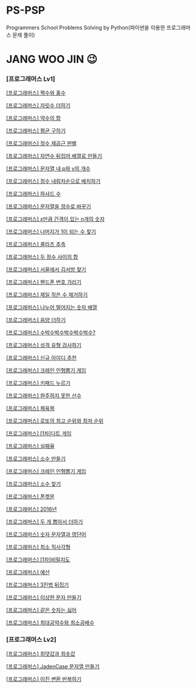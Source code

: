 # PS-PSP
Programmers School Problems Solving by Python(파이썬을 이용한 프로그래머스 문제 풀이)

# JANG WOO JIN 😉

### [프로그래머스 Lv1]
[[프로그래머스] 짝수와 홀수](https://school.programmers.co.kr/learn/courses/30/lessons/12937)

[[프로그래머스] 자릿수 더하기](https://school.programmers.co.kr/learn/courses/30/lessons/12931)

[[프로그래머스] 약수의 합](https://school.programmers.co.kr/learn/courses/30/lessons/12928)

[[프로그래머스] 평균 구하기](https://school.programmers.co.kr/learn/courses/30/lessons/12944)

[[프로그래머스] 정수 제곱근 판별](https://school.programmers.co.kr/learn/courses/30/lessons/12934)

[[프로그래머스] 자연수 뒤집어 배열로 만들기](https://school.programmers.co.kr/learn/courses/30/lessons/12932)

[[프로그래머스] 문자열 내 p와 y의 개수](https://school.programmers.co.kr/learn/courses/30/lessons/12916)

[[프로그래머스] 정수 내림차순으로 배치하기](https://school.programmers.co.kr/learn/courses/30/lessons/12933)

[[프로그래머스] 하샤드 수](https://school.programmers.co.kr/learn/courses/30/lessons/12947)

[[프로그래머스] 문자열을 정수로 바꾸기](https://school.programmers.co.kr/learn/courses/30/lessons/12925)

[[프로그래머스] x만큼 간격이 있는 n개의 숫자](https://school.programmers.co.kr/learn/courses/30/lessons/12954)

[[프로그래머스] 나머지가 1이 되는 수 찾기](https://school.programmers.co.kr/learn/courses/30/lessons/87389)

[[프로그래머스] 콜라츠 추측](https://school.programmers.co.kr/learn/courses/30/lessons/12943)

[[프로그래머스] 두 정수 사이의 합](https://school.programmers.co.kr/learn/courses/30/lessons/12912)

[[프로그래머스] 서울에서 김서방 찾기](https://school.programmers.co.kr/learn/courses/30/lessons/12919)

[[프로그래머스] 핸드폰 번호 가리기](https://school.programmers.co.kr/learn/courses/30/lessons/12948)

[[프로그래머스] 제일 작은 수 제거하기](https://school.programmers.co.kr/learn/courses/30/lessons/12935)

[[프로그래머스] 나누어 떨어지는 숫자 배열](https://school.programmers.co.kr/learn/courses/30/lessons/12910)

[[프로그래머스] 음양 더하기](https://school.programmers.co.kr/learn/courses/30/lessons/76501)

[[프로그래머스] 수박수박수박수박수박수?](https://school.programmers.co.kr/learn/courses/30/lessons/12922)

[[프로그래머스] 성격 유형 검사하기](https://school.programmers.co.kr/learn/courses/30/lessons/118666)

[[프로그래머스] 신규 아이디 추천](https://school.programmers.co.kr/learn/courses/30/lessons/72410)

[[프로그래머스] 크레인 인형뽑기 게임](https://school.programmers.co.kr/learn/courses/30/lessons/64061)

[[프로그래머스] 키패드 누르기](https://school.programmers.co.kr/learn/courses/30/lessons/67256)

[[프로그래머스] 완주하지 못한 선수](https://school.programmers.co.kr/learn/courses/30/lessons/42576)

[[프로그래머스] 체육복](https://school.programmers.co.kr/learn/courses/30/lessons/42862)

[[프로그래머스] 로또의 최고 순위와 최저 순위](https://school.programmers.co.kr/learn/courses/30/lessons/77484)

[[프로그래머스] [1차]다트 게임](https://school.programmers.co.kr/learn/courses/30/lessons/17682)

[[프로그래머스] 실패율](https://school.programmers.co.kr/learn/courses/30/lessons/42889)

[[프로그래머스] 소수 만들기](https://school.programmers.co.kr/learn/courses/30/lessons/12977)

[[프로그래머스] 크레인 인형뽑기 게임](https://school.programmers.co.kr/learn/courses/30/lessons/64061)

[[프로그래머스] 소수 찾기](https://school.programmers.co.kr/learn/courses/30/lessons/12921)

[[프로그래머스] 폰켓몬](https://school.programmers.co.kr/learn/courses/30/lessons/1845)

[[프로그래머스] 2016년](https://school.programmers.co.kr/learn/courses/30/lessons/12901)

[[프로그래머스] 두 개 뽑아서 더하기](https://school.programmers.co.kr/learn/courses/30/lessons/68644)

[[프로그래머스] 숫자 문자열과 영단어](https://school.programmers.co.kr/learn/courses/30/lessons/81301)

[[프로그래머스] 최소 직사각형](https://school.programmers.co.kr/learn/courses/30/lessons/86491)

[[프로그래머스] [1차]비밀지도](https://school.programmers.co.kr/learn/courses/30/lessons/17681)

[[프로그래머스] 예산](https://school.programmers.co.kr/learn/courses/30/lessons/12982)

[[프로그래머스] 3진법 뒤집기](https://school.programmers.co.kr/learn/courses/30/lessons/68935)

[[프로그래머스] 이상한 문자 만들기](https://school.programmers.co.kr/learn/courses/30/lessons/12930)

[[프로그래머스] 같은 숫자는 싫어](https://school.programmers.co.kr/learn/courses/30/lessons/12906)

[[프로그래머스] 최대공약수와 최소공배수](https://school.programmers.co.kr/learn/courses/30/lessons/12940)






### [프로그래머스 Lv2]

[[프로그래머스] 최댓값과 최솟값](https://school.programmers.co.kr/learn/courses/30/lessons/12939)

[[프로그래머스] JadenCase 문자열 만들기](https://school.programmers.co.kr/learn/courses/30/lessons/12951)

[[프로그래머스] 이진 변환 반복하기](https://school.programmers.co.kr/learn/courses/30/lessons/70129)
